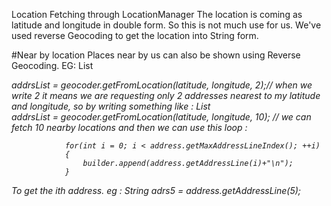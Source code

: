 Location Fetching through LocationManager
The location is coming as latitude and longitude in  double form. So this is not much use for us. We've used reverse Geocoding
to get the location into String form.

#Near by location
Places near by us can also be shown using Reverse Geocoding. EG:
List<Address> addrsList = geocoder.getFromLocation(latitude, longitude, 2);// when we write 2 it means we are requesting only 2 addresses nearest to my latitude and longitude, so by writing something like :
List<Address> addrsList = geocoder.getFromLocation(latitude, longitude, 10); // we can fetch 10 nearby locations and then we can use this loop :

                for(int i = 0; i < address.getMaxAddressLineIndex(); ++i)
                {
                    builder.append(address.getAddressLine(i)+"\n");
                }
To get the ith address. eg : String adrs5 = address.getAddressLine(5);
